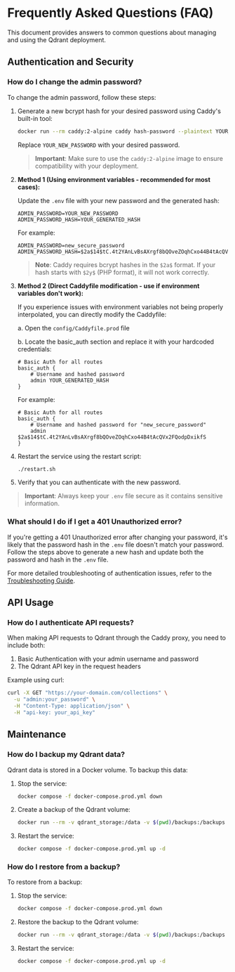# Frequently Asked Questions (FAQ)

This document provides answers to common questions about managing and using the Qdrant deployment.

## Authentication and Security

### How do I change the admin password?

To change the admin password, follow these steps:

1. Generate a new bcrypt hash for your desired password using Caddy's built-in tool:
   ```bash
   docker run --rm caddy:2-alpine caddy hash-password --plaintext YOUR_NEW_PASSWORD
   ```
   Replace `YOUR_NEW_PASSWORD` with your desired password.

   > **Important**: Make sure to use the `caddy:2-alpine` image to ensure compatibility with your deployment.

2. **Method 1 (Using environment variables - recommended for most cases):**
   
   Update the `.env` file with your new password and the generated hash:
   ```
   ADMIN_PASSWORD=YOUR_NEW_PASSWORD
   ADMIN_PASSWORD_HASH=YOUR_GENERATED_HASH
   ```
   For example:
   ```
   ADMIN_PASSWORD=new_secure_password
   ADMIN_PASSWORD_HASH=$2a$14$tC.4t2YAnLvBsAXrgf8bQOveZOqhCxo44B4tAcQVx2FQodpDxikfS
   ```

   > **Note**: Caddy requires bcrypt hashes in the `$2a$` format. If your hash starts with `$2y$` (PHP format), it will not work correctly.

3. **Method 2 (Direct Caddyfile modification - use if environment variables don't work):**

   If you experience issues with environment variables not being properly interpolated, you can directly modify the Caddyfile:
   
   a. Open the `config/Caddyfile.prod` file
   
   b. Locate the basic_auth section and replace it with your hardcoded credentials:
   ```
   # Basic Auth for all routes
   basic_auth {
       # Username and hashed password
       admin YOUR_GENERATED_HASH
   }
   ```
   
   For example:
   ```
   # Basic Auth for all routes
   basic_auth {
       # Username and hashed password for "new_secure_password"
       admin $2a$14$tC.4t2YAnLvBsAXrgf8bQOveZOqhCxo44B4tAcQVx2FQodpDxikfS
   }
   ```

4. Restart the service using the restart script:
   ```bash
   ./restart.sh
   ```

5. Verify that you can authenticate with the new password.

> **Important**: Always keep your `.env` file secure as it contains sensitive information.

### What should I do if I get a 401 Unauthorized error?

If you're getting a 401 Unauthorized error after changing your password, it's likely that the password hash in the `.env` file doesn't match your password. Follow the steps above to generate a new hash and update both the password and hash in the `.env` file.

For more detailed troubleshooting of authentication issues, refer to the [Troubleshooting Guide](Troubleshooting.md).

## API Usage

### How do I authenticate API requests?

When making API requests to Qdrant through the Caddy proxy, you need to include both:

1. Basic Authentication with your admin username and password
2. The Qdrant API key in the request headers

Example using curl:
```bash
curl -X GET "https://your-domain.com/collections" \
  -u "admin:your_password" \
  -H "Content-Type: application/json" \
  -H "api-key: your_api_key"
```

## Maintenance

### How do I backup my Qdrant data?

Qdrant data is stored in a Docker volume. To backup this data:

1. Stop the service:
   ```bash
   docker compose -f docker-compose.prod.yml down
   ```

2. Create a backup of the Qdrant volume:
   ```bash
   docker run --rm -v qdrant_storage:/data -v $(pwd)/backups:/backups alpine tar -czf /backups/qdrant-backup-$(date +%Y%m%d).tar.gz /data
   ```

3. Restart the service:
   ```bash
   docker compose -f docker-compose.prod.yml up -d
   ```

### How do I restore from a backup?

To restore from a backup:

1. Stop the service:
   ```bash
   docker compose -f docker-compose.prod.yml down
   ```

2. Restore the backup to the Qdrant volume:
   ```bash
   docker run --rm -v qdrant_storage:/data -v $(pwd)/backups:/backups alpine sh -c "rm -rf /data/* && tar -xzf /backups/your-backup-file.tar.gz -C /"
   ```

3. Restart the service:
   ```bash
   docker compose -f docker-compose.prod.yml up -d
   ```
